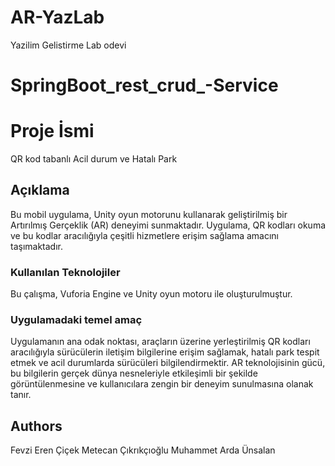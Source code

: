 # AR-YazLab
Yazilim Gelistirme Lab odevi
# SpringBoot_rest_crud_-Service
# Proje İsmi

QR kod tabanlı Acil durum ve Hatalı Park

## Açıklama

Bu mobil uygulama, Unity oyun motorunu kullanarak geliştirilmiş bir Artırılmış Gerçeklik (AR) deneyimi sunmaktadır. Uygulama, QR kodları okuma ve bu kodlar aracılığıyla çeşitli hizmetlere erişim sağlama amacını taşımaktadır.


### Kullanılan Teknolojiler

Bu çalışma, Vuforia Engine ve Unity oyun motoru ile oluşturulmuştur.

### Uygulamadaki temel amaç

Uygulamanın ana odak noktası, araçların üzerine yerleştirilmiş QR kodları aracılığıyla sürücülerin iletişim bilgilerine erişim sağlamak, hatalı park tespit etmek ve acil durumlarda sürücüleri bilgilendirmektir. AR teknolojisinin gücü, bu bilgilerin gerçek dünya nesneleriyle etkileşimli bir şekilde görüntülenmesine ve kullanıcılara zengin bir deneyim sunulmasına olanak tanır.


## Authors

Fevzi Eren Çiçek
Metecan Çıkrıkçıoğlu
Muhammet Arda Ünsalan


